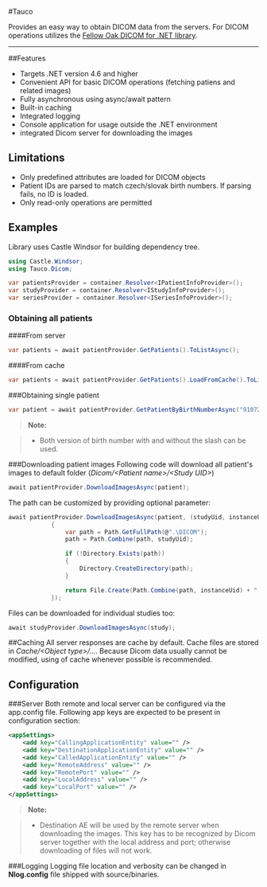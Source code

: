 #Tauco
  
Provides an easy way to obtain DICOM data from the servers. For DICOM operations utilizes the [Fellow Oak DICOM for .NET library](https://github.com/fo-dicom/fo-dicom).

----------

##Features
* Targets .NET version 4.6 and higher
* Convenient API for basic DICOM operations (fetching patiens and related images)
* Fully asynchronous using async/await pattern
* Built-in caching
* Integrated logging
* Console application for usage outside the .NET environment
* integrated Dicom server for downloading the images 
 

## Limitations
* Only predefined attributes are loaded for DICOM objects
* Patient IDs are parsed to match czech/slovak birth numbers. If parsing fails, no ID is loaded.
* Only read-only operations are permitted

## Examples
Library uses Castle Windsor for building dependency tree.
```csharp
using Castle.Windsor;
using Tauco.Dicom;

var patientsProvider = container.Resolver<IPatientInfoProvider>();
var studyProvider = container.Resolver<IStudyInfoProvider>();
var seriesProvider = container.Resolver<ISeriesInfoProvider>();

```
### Obtaining all patients
####From server
```csharp
var patients = await patientProvider.GetPatients().ToListAsync();
```
####From cache
```csharp
var patients = await patientProvider.GetPatients().LoadFromCache().ToListAsync();
```
###Obtaining single patient
```csharp
var patient = await patientProvider.GetPatientByBirthNumberAsync("9107256444");
```
> **Note:**

> - Both version of birth number with and without the slash can be used.

###Downloading patient images
Following code will download all patient's images to default folder (*Dicom/&lt;Patient name>/&lt;Study UID>*)
```csharp
await patientProvider.DownloadImagesAsync(patient);
```

The path can be customized by providing optional parameter:
```csharp
await patientProvider.DownloadImagesAsync(patient, (studyUid, instanceUid) =>
            {
                var path = Path.GetFullPath(@".\DICOM");
                path = Path.Combine(path, studyUid);

                if (!Directory.Exists(path))
                {
                    Directory.CreateDirectory(path);
                }

                return File.Create(Path.Combine(path, instanceUid) + ".dcm");
            });
```
Files can be downloaded for individual studies too:
```csharp
await studyProvider.DownloadImagesAsync(study);
```
##Caching
All server responses are cache by default. Cache files are stored in *Cache/&lt;Object type>/...*. Because Dicom data usually cannot be modified, using of cache whenever possible is recommended.

## Configuration
###Server
Both remote and local server can be configured via the app.config file. Following app keys are expected to be present in configuration section:
```xml
<appSettings>
	<add key="CallingApplicationEntity" value="" />
	<add key="DestinationApplicationEntity" value="" />
	<add key="CalledApplicationEntity" value="" />
	<add key="RemoteAddress" value="" />
	<add key="RemotePort" value="" />
	<add key="LocalAddress" value="" />
	<add key="LocalPort" value="" />
</appSettings>
```
> **Note:**

> - Destination AE will be used by the remote server when downloading the images. This key has to be recognized by Dicom server together with the local address and port; otherwise downloading of files will not work.

###Logging
Logging file location and verbosity can be changed in **Nlog.config** file shipped with source/binaries.
